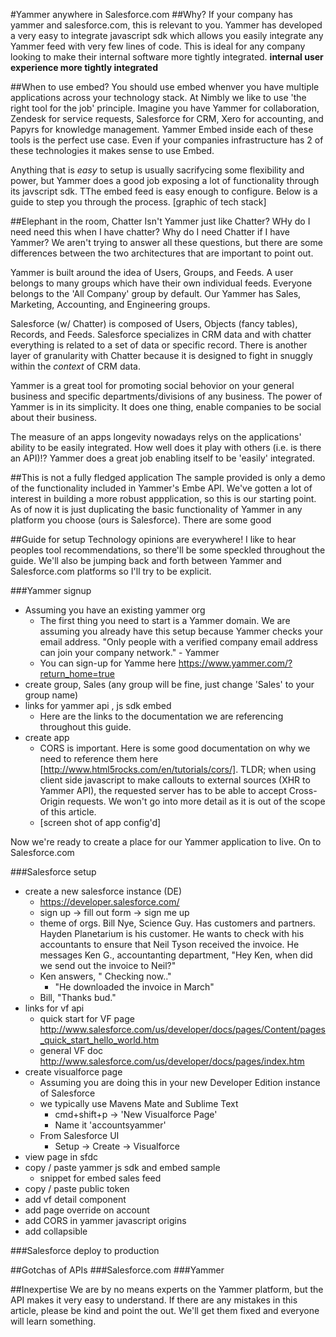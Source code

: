#Yammer anywhere in Salesforce.com
##Why?
If your company has yammer and salesforce.com, this is relevant to you. Yammer has developed a very easy to integrate javascript sdk which allows you easily integrate any Yammer feed with very few lines of code. This is ideal for any company looking to make their internal software more tightly integrated. **internal user experience more tightly integrated**

##When to use embed?
You should use embed whenver you have multiple applications across your technology stack. At Nimbly we like to use 'the right tool for the job' principle. Imagine you have Yammer for collaboration, Zendesk for service requests, Salesforce for CRM, Xero for accounting, and Papyrs for knowledge management. Yammer Embed inside each of these tools is the perfect use case. Even if your companies infrastructure has 2 of these technologies it makes sense to use Embed.

Anything that is *easy* to setup is usually sacrifycing some flexibility and power, but Yammer does a good job exposing a lot of functionality through its javscript sdk. TThe embed feed is easy enough to configure. Below is a guide to step you through the process.
	[graphic of tech stack]

##Elephant in the room, Chatter
Isn't Yammer just like Chatter? WHy do I need need this when I have chatter? Why do I need Chatter if I have Yammer?
We aren't trying to answer all these questions, but there are some differences between the two architectures that are important to point out. 

Yammer is built around the idea of Users, Groups, and Feeds. A user belongs to many groups which have their own individual feeds. Everyone belongs to the 'All Company' group by default. Our Yammer has Sales, Marketing, Accounting, and Engineering groups.

Salesforce (w/ Chatter) is composed of Users, Objects (fancy tables), Records, and Feeds. Salesforce specializes in CRM data and with chatter everything is related to a set of data or specific record. There is another layer of granularity with Chatter because it is designed to fight in snuggly within the *context* of CRM data.

Yammer is a great tool for promoting social behovior on your general business and specific departments/divisions of any business. The power of Yammer is in its simplicity. It does one thing, enable companies to be social about their business.

The measure of an apps longevity nowadays relys on the applications' ability to be easily integrated. How well does it play with others (i.e. is there an API)!? Yammer does a great job enabling itself to be 'easily' integrated.

##This is not a fully fledged application
The sample provided is only a demo of the functionality included in Yammer's Embe API. We've gotten a lot of interest in building a more robust appplication, so this is our starting point. As of now it is just duplicating the basic functionality of Yammer in any platform you choose (ours is Salesforce). There are some good

##Guide for setup
Technology opinions are everywhere! I like to hear peoples tool recommendations, so there'll be some speckled throughout the guide. We'll also be jumping back and forth between Yammer and Salesforce.com platforms so I'll try to be explicit.

###Yammer signup
+ Assuming you have an existing yammer org
	+ The first thing you need to start is a Yammer domain. We are assuming you already have this setup because Yammer checks your email address. "Only people with a verified company email address can join your company network." - Yammer
	+ You can sign-up for Yamme here https://www.yammer.com/?return_home=true
+ create group, Sales (any group will be fine, just change 'Sales' to your group name)
+ links for yammer api , js sdk embed
	+ Here are the links to the documentation we are referencing throughout this guide.
+ create app
	+ CORS is important. Here is some good documentation on why we need to reference them here [http://www.html5rocks.com/en/tutorials/cors/]. TLDR; when using client side javascript to make callouts to external sources (XHR to Yammer API), the requested server has to be able to accept Cross-Origin requests. We won't go into more detail as it is out of the scope of this article.
	+ [screen shot of app config'd]

Now we're ready to create a place for our Yammer application to live. On to Salesforce.com

###Salesforce setup
+ create a new salesforce instance (DE)
	+ https://developer.salesforce.com/
	+ sign up -> fill out form -> sign me up
	+ theme of orgs. Bill Nye, Science Guy. Has customers and partners. Hayden Planetarium is his customer. He wants to check with his accountants to ensure that Neil Tyson received the invoice. He messages Ken G., accountanting department, "Hey Ken, when did we send out the invoice to Neil?"
	+ Ken answers, " Checking now.."
		+ "He downloaded the invoice in March"
	+ Bill, "Thanks bud."
+ links for vf api
	+ quick start for VF page http://www.salesforce.com/us/developer/docs/pages/Content/pages_quick_start_hello_world.htm
	+ general VF doc http://www.salesforce.com/us/developer/docs/pages/index.htm
+ create visualforce page 
	+ Assuming you are doing this in your new Developer Edition instance of Salesforce
	+ we typically use Mavens Mate and Sublime Text
		+ cmd+shift+p -> 'New Visualforce Page'
		+ Name it 'accountsyammer'
	+ From Salesforce UI
		+ Setup -> Create -> Visualforce
+ view page in sfdc
+ copy / paste yammer js sdk and embed sample
	+ snippet for embed sales feed
+ copy / paste public token
+ add vf detail component
+ add page override on account
+ add CORS in yammer javascript origins
+ add collapsible

###Salesforce deploy to production


##Gotchas of APIs
###Salesforce.com
###Yammer

##Inexpertise
We are by no means experts on the Yammer platform, but the API makes it very easy to understand. If there are any mistakes in this article, please be kind and point the out. We'll get them fixed and everyone will learn something.